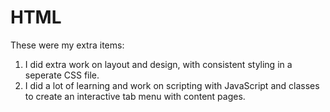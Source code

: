 # HTML

These were my extra items:
1. I did extra work on layout and design, with consistent styling in a seperate CSS file.
2. I did a lot of learning and work on scripting with JavaScript and classes to create an interactive tab menu with content pages.
